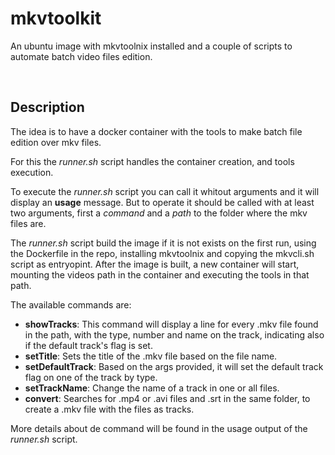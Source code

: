 # mkvtoolkit

An ubuntu image with mkvtoolnix installed and a couple of scripts to automate batch video files edition.

&nbsp;

## Description

The idea is to have a docker container with the tools to make batch file edition over mkv files.

For this the *runner.sh* script handles the container creation, and tools execution.

To execute the *runner.sh* script you can call it whitout arguments and it will display an **usage** message.   But to operate it should be called with at least two arguments, first a *command* and a *path* to the folder where the mkv files are.

The *runner.sh* script build the image if it is not exists on the first run, using the Dockerfile in the repo, installing mkvtoolnix and copying the mkvcli.sh script as entryopint.   After the image is built, a new container will start, mounting the videos path in the container and executing the tools in that path.

The available commands are:
- **showTracks**: This command will display a line for every .mkv file found in the path, with the type, number and name on the track, indicating also if the default track's flag is set.
- **setTitle**: Sets the title of the .mkv file based on the file name.
- **setDefaultTrack**: Based on the args provided, it will set the default track flag on one of the track by type.
- **setTrackName**: Change the name of a track in one or all files.
- **convert**: Searches for .mp4 or .avi files and .srt in the same folder, to create a .mkv file with the files as tracks.

More details about de command will be found in the usage output of the *runner.sh* script.
